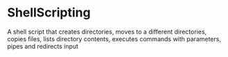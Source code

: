 # ShellScripting
A shell script that creates directories, moves to a different directories, copies files, lists directory contents, executes commands with parameters, pipes and redirects input
